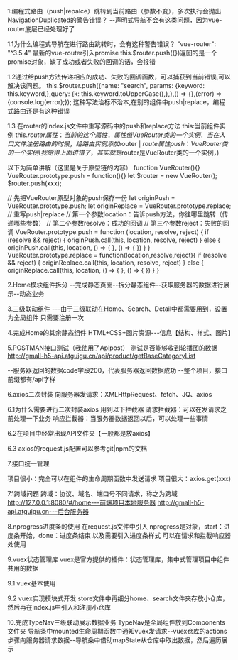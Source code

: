 1:编程式路由（push|repalce）跳转到当前路由（参数不变），多次执行会抛出NavigationDuplicated的警告错误？
--声明式导航不会有这类问题，因为vue-router底层已经处理好了

1.1为什么编程式导航在进行路由跳转时，会有这种警告错误？
"vue-router": "^3.5.4"  最新的vue-router引入promise
  this.$router.push({})返回的是一个promise对象，缺了成功或者失败的回调的话，会报错

1.2通过给push方法传递相应的成功、失败的回调函数，可以捕获到当前错误,可以解决该问题。
this.$router.push({name: "search", params: {keyword: this.keyword,},query: {k: this.keyword.toUpperCase(),},},() => {},(error) => {console.log(error);});
这种写法治标不治本,在别的组件中push|replace，编程式路由还是有这种错误

1.3 在router的index.js文件中重写源码中的push和replace方法
this:当前组件实例
this.$router属性：当前的这个属性，属性值VueRouter类的一个实例，当在入口文件注册路由的时候，给路由实例添加$router | $route 属性
push：VueRouter类的一个实例
(我觉得上面讲错了，其实就是$router是VueRouter类的一个实例，)

以下为简单讲解（这里是关于原型链的内容）
function VueRouter(){}
VueRouter.prototype.push = function(){}
let $router = new VueRouter();
$router.push(xxx);

// 先把VueRouter原型对象的push保存一份
let originPush = VueRouter.prototype.push;
let originReplace = VueRouter.prototype.replace;
// 重写push|replace
// 第一个参数location：告诉push方法，你往哪里跳转（传递哪些参数）
// 第二个参数resolve：成功的回调
// 第三个参数reject：失败的回调
VueRouter.prototype.push = function (location, resolve, reject) {
    if (resolve && reject) {
        originPush.call(this, location, resolve, reject)
    } else {
        originPush.call(this, location, () => { }, () => { })
    }
}
VueRouter.prototype.replace = function(location,resolve,reject){
    if (resolve && reject) {
        originReplace.call(this, location, resolve, reject)
    } else {
        originReplace.call(this, location, () => { }, () => { })
    }
}


2.Home模块组件拆分
 --完成静态页面--拆分静态组件--获取服务器的数据进行展示--动态业务

3.三级联动组件
---由于三级联动在Home、Search、Detail中都需要用到，设置为全局组件
   只需要注册一次

4.完成Home的其余静态组件
HTML+CSS+图片资源---信息【结构、样式、图片】

5.POSTMAN接口测试（我使用了Apipost）
测试是否能够收到轮播图的数据
http://gmall-h5-api.atguigu.cn/api/product/getBaseCategoryList

--服务器返回的数据code字段200，代表服务器返回数据成功
--整个项目，接口前缀都有/api字样

6.axios二次封装
向服务器发请求：XMLHttpRequest、fetch、JQ、axios

6.1为什么需要进行二次封装axios
用到以下拦截器
请求拦截器：可以在发请求之前处理一下业务
响应拦截器：当服务器数据返回以后，可以处理一些事情

6.2在项目中经常出现API文件夹【一般都是放axios】

6.3 axios的request.js配置可以参考git|npm的文档


7.接口统一管理

项目很小：完全可以在组件的生命周期函数中发送请求
项目很大：axios.get(xxx)

7.1跨域问题
跨域：协议、域名、端口号不同请求，称之为跨域
http://127.0.0.1:8080/#/home---前端项目本地服务器
http://gmall-h5-api.atguigu.cn---后台服务器

8.nprogress进度条的使用
在request.js文件中引入 nprogress是对象，start：进度条开始，done：进度条结束 
以及需要引入进度条样式
可以在请求和拦截响应器处使用

9.vuex状态管理库
vuex是官方提供的插件：状态管理库，集中式管理项目中组件共用的数据

9.1 vuex基本使用

9.2 vuex实现模块式开发
store文件中再细分home、search文件夹存放小仓库，然后再在index.js中引入和注册小仓库


10.完成TypeNav三级联动展示数据业务
TypeNav是全局组件放到Components文件夹
导航条中mounted生命周期函数中通知vuex发请求--vuex仓库的actions步骤向服务器请求数据--导航条中借助mapState从仓库中取出数据，然后遍历展示





